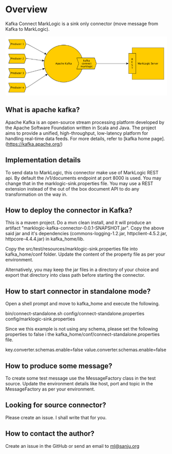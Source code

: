 # Overview

Kafka Connect MarkLogic is a sink only connector (move message from Kafka to MarkLogic). 

![Kafka Connect MarkLogic](kafka-connect-ml.png)

## What is apache kafka?
Apache Kafka is an open-source stream processing platform developed by the Apache Software Foundation written in Scala and Java. The project aims to provide a unified, high-throughput, low-latency platform for handling real-time data feeds. For more details, refer to [kafka home page].(https://kafka.apache.org/) 

## Implementation details 

To send data to MarkLogic, this connector make use of MarkLogic REST api. By default the /v1/documents endpoint at port 8000 is used. You may change that in the marklogic-sink.properties file. You may use a REST extension instead of the out of the box document API to do any transformation on the way in.

## How to deploy the connector in Kafka?

This is a maven project. Do a mvn clean install, and it will produce an artifact "marklogic-kafka-connector-0.0.1-SNAPSHOT.jar". Copy the above said jar and it's dependencies (commons-logging-1.2.jar, httpclient-4.5.2.jar, httpcore-4.4.4.jar) in kafka_home/lib.

Copy the src/test/resources/marklogic-sink.properties file into kafka_home/conf folder. Update the content of the property file as per your environment.

Alternatively, you may keep the jar files in a directory of your choice and export that directory into class path before starting the connector.

## How to start connector in standalone mode?

Open a shell prompt and move to kafka_home and execute the following.

bin/connect-standalone.sh config/connect-standalone.properties config/marklogic-sink.properties

Since we this example is not using any schema, please set the following properties to false i the kafka_home/conf/connect-standalone.properties file.

key.converter.schemas.enable=false
value.converter.schemas.enable=false

## How to produce some message?

To create some test message use the MessageFactory class in the test source. Update the environment details like host, port and topic in the MessageFactory as per your environment.

## Looking for source connector?

Please create an issue. I shall write that for you.

## How to contact the author?

Create an issue in the GitHub or send an email to ml@sanju.org
 


